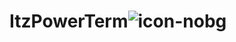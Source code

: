 # ItzPowerTerm![icon-nobg](https://user-images.githubusercontent.com/70340226/217909097-4de006d3-e8b9-4f45-a4aa-24ed49dbcd0b.png)
